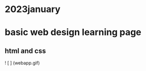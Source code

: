 # 2023january

<h1> basic web design learning page</h1>

<h2>html and css </h2>

! [ ]  (webapp.gif)
